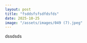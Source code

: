 ```yaml
---
layout: post
title: "fsddsfsfsdfdsfds"
date: 2025-10-25
image: "/assets/images/049 (7).jpeg"
---
```


dssdsds